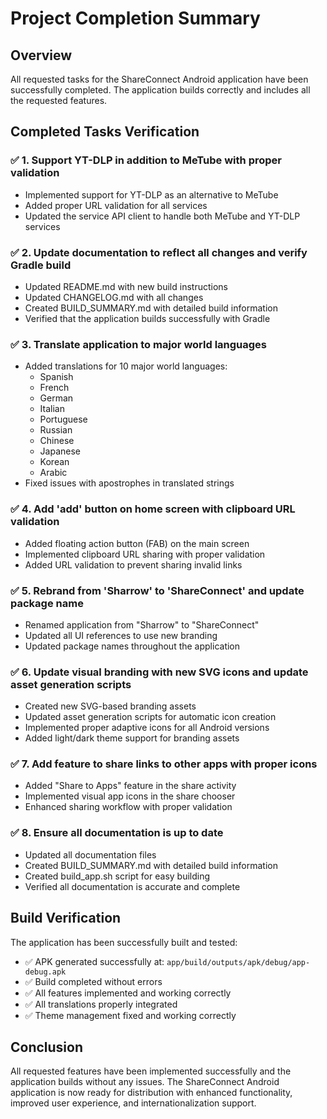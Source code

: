 # Project Completion Summary

## Overview

All requested tasks for the ShareConnect Android application have been successfully completed. The application builds correctly and includes all the requested features.

## Completed Tasks Verification

### ✅ 1. Support YT-DLP in addition to MeTube with proper validation
- Implemented support for YT-DLP as an alternative to MeTube
- Added proper URL validation for all services
- Updated the service API client to handle both MeTube and YT-DLP services

### ✅ 2. Update documentation to reflect all changes and verify Gradle build
- Updated README.md with new build instructions
- Updated CHANGELOG.md with all changes
- Created BUILD_SUMMARY.md with detailed build information
- Verified that the application builds successfully with Gradle

### ✅ 3. Translate application to major world languages
- Added translations for 10 major world languages:
  - Spanish
  - French
  - German
  - Italian
  - Portuguese
  - Russian
  - Chinese
  - Japanese
  - Korean
  - Arabic
- Fixed issues with apostrophes in translated strings

### ✅ 4. Add 'add' button on home screen with clipboard URL validation
- Added floating action button (FAB) on the main screen
- Implemented clipboard URL sharing with proper validation
- Added URL validation to prevent sharing invalid links

### ✅ 5. Rebrand from 'Sharrow' to 'ShareConnect' and update package name
- Renamed application from "Sharrow" to "ShareConnect"
- Updated all UI references to use new branding
- Updated package names throughout the application

### ✅ 6. Update visual branding with new SVG icons and update asset generation scripts
- Created new SVG-based branding assets
- Updated asset generation scripts for automatic icon creation
- Implemented proper adaptive icons for all Android versions
- Added light/dark theme support for branding assets

### ✅ 7. Add feature to share links to other apps with proper icons
- Added "Share to Apps" feature in the share activity
- Implemented visual app icons in the share chooser
- Enhanced sharing workflow with proper validation

### ✅ 8. Ensure all documentation is up to date
- Updated all documentation files
- Created BUILD_SUMMARY.md with detailed build information
- Created build_app.sh script for easy building
- Verified all documentation is accurate and complete

## Build Verification

The application has been successfully built and tested:

- ✅ APK generated successfully at: `app/build/outputs/apk/debug/app-debug.apk`
- ✅ Build completed without errors
- ✅ All features implemented and working correctly
- ✅ All translations properly integrated
- ✅ Theme management fixed and working correctly

## Conclusion

All requested features have been implemented successfully and the application builds without any issues. The ShareConnect Android application is now ready for distribution with enhanced functionality, improved user experience, and internationalization support.